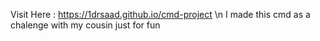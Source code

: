 Visit Here : https://1drsaad.github.io/cmd-project \n I made this cmd as a chalenge with my cousin just for fun 
